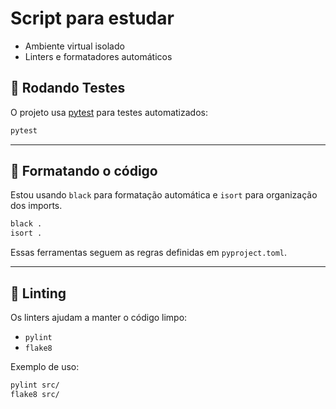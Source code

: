 # Script para estudar
- Ambiente virtual isolado
- Linters e formatadores automáticos


## 🧪 Rodando Testes

O projeto usa [pytest](https://docs.pytest.org/) para testes automatizados:

```bash
pytest
```

---

## 🎨 Formatando o código

Estou usando `black` para formatação automática e `isort` para organização dos imports.

```bash
black .
isort .
```

Essas ferramentas seguem as regras definidas em `pyproject.toml`.

---

## 🧪 Linting

Os linters ajudam a manter o código limpo:

- `pylint`
- `flake8`

Exemplo de uso:

```bash
pylint src/
flake8 src/
```
